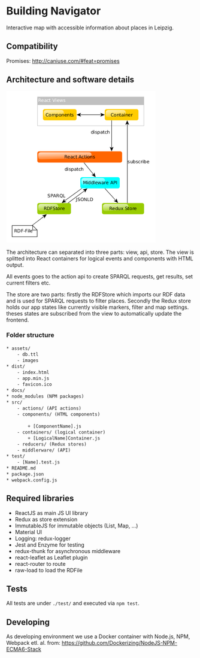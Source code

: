# Building Navigator

Interactive map with accessible information about places in Leipzig.

## Compatibility

Promises: http://caniuse.com/#feat=promises

## Architecture and software details

![](./assets/architecture.png)

The architecture can separated into three parts: view, api, store. The view is splitted into React containers for logical events and components with HTML output.

All events goes to the action api to create SPARQL requests, get results, set current filters etc. 

The store are two parts: firstly the RDFStore which imports our RDF data and is used for SPARQL requests to filter places. Secondly the Redux store holds our app states like currently visible markers, filter and map settings. theses states are subscribed from the view to automatically update the frontend.

### Folder structure

```
* assets/
    - db.ttl
    - images
* dist/
    - index.html
    - app.min.js
    - favicon.ico
* docs/
* node_modules (NPM packages)
* src/
    - actions/ (API actions)
    - components/ (HTML components)

        + [ComponentName].js
    - containers/ (logical container)
        + [LogicalName]Container.js
    - reducers/ (Redux stores)
    - middlerware/ (API)
* test/
    - [Name].test.js
* README.md
* package.json
* webpack.config.js
```

## Required libraries

- ReactJS as main JS UI library
- Redux as store extension
- ImmutableJS for immutable objects (List, Map, ...)
- Material UI
- Logging: redux-logger
- Jest and Enzyme for testing
- redux-thunk for asynchronous middleware
- react-leaflet as Leaflet plugin
- react-router to route
- raw-load to load the RDFile


## Tests

All tests are under `./test/` and executed via `npm test`.


## Developing

As developing environment we use a Docker container with Node.js, NPM, Webpack etl. al. from: https://github.com/Dockerizing/NodeJS-NPM-ECMA6-Stack
